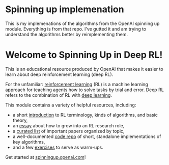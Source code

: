Spinning up implemenation
=========================

This is my implemenations of the algorithms from the OpenAI spinning up module. Everything is from that repo. I've gutted it and am trying to understand the algorithms better by reimplementing them.

Welcome to Spinning Up in Deep RL! 
==================================

This is an educational resource produced by OpenAI that makes it easier to learn about deep reinforcement learning (deep RL).

For the unfamiliar: [reinforcement learning](https://en.wikipedia.org/wiki/Reinforcement_learning) (RL) is a machine learning approach for teaching agents how to solve tasks by trial and error. Deep RL refers to the combination of RL with [deep learning](http://ufldl.stanford.edu/tutorial/).

This module contains a variety of helpful resources, including:

- a short [introduction](http://spinningup.openai.com/en/latest/spinningup/rl_intro.html) to RL terminology, kinds of algorithms, and basic theory,
- an [essay](http://spinningup.openai.com/en/latest/spinningup/spinningup.html) about how to grow into an RL research role,
- a [curated list](http://spinningup.openai.com/en/latest/spinningup/keypapers.html) of important papers organized by topic,
- a well-documented [code repo](https://github.com/openai/spinningup) of short, standalone implementations of key algorithms,
- and a few [exercises](http://spinningup.openai.com/en/latest/spinningup/exercises.html) to serve as warm-ups.

Get started at [spinningup.openai.com](http://spinningup.openai.com)!